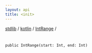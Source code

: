 ```yaml
---
layout: api
title: <init>
---
```

[stdlib](../../index.html) / [kotlin](../index.html) / [IntRange](index.html) / [<init>](_init_.html)

# <init>

```
public IntRange(start: Int, end: Int)
```
